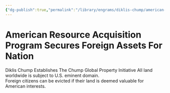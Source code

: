 ```yaml
---
{"dg-publish":true,"permalink":"/library/engrams/diklis-chump/american-resource-acquisition-program-secures-foreign-assets-for-nation/","tags":["DC/Global-Destruction","DC/AS5"]}
---
```


# American Resource Acquisition Program Secures Foreign Assets For Nation
Diklis Chump Establishes The Chump Global Property Initiative
	All land worldwide is subject to U.S. eminent domain.  
	Foreign citizens can be evicted if their land is deemed valuable for American interests.
